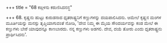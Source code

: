 +++
title = "68 ಕಙ್ಗಳನು ಕರುಣಿಸಿದನನ್ಧ"

+++
68. ಕೃಷ್ಣನು ಹುಟ್ಟು ಕುರುಡನಾದ ಧೃತರಾಷ್ಟ್ರನಿಗೆ ಕಣ್ಣುಗಳನ್ನು ದಯಪಾಲಿಸಿದನು. ಆಮೇಲೆ ಕೃಷ್ಣನ ಮಂಗಳ ಮೂರ್ತಿಯನ್ನು ಮನಸ್ಸು ತೃಪ್ತಿಯಾಗುವಂತೆ ನೋಡಿ, 'ದೇವ ನಿಮ್ಮ ಈ ಮೈಯ ಸೌಂದರ್ಯವನ್ನು ಕಂಡ ಮೇಲೆ ಈ ಕಣ್ಣುಗಳು ಬೇರೆ ಯಾವುದನ್ನೂ ಕಾಣಬಾರದು. ನನ್ನ ಕಣ್ಣುಗಳು ಅಡಗಲಿ. ದೇವ, ದಯೆ ತೋರು ಎಂದು ಧೃತರಾಷ್ಟ್ರನು ಪ್ರಾರ್ಥಿಸಿದನು'.